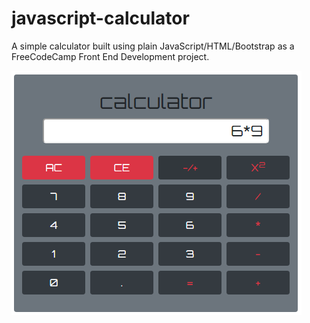 # javascript-calculator
A simple calculator built using plain JavaScript/HTML/Bootstrap as a FreeCodeCamp Front End Development project.

<img src="screenshot.PNG"> 
